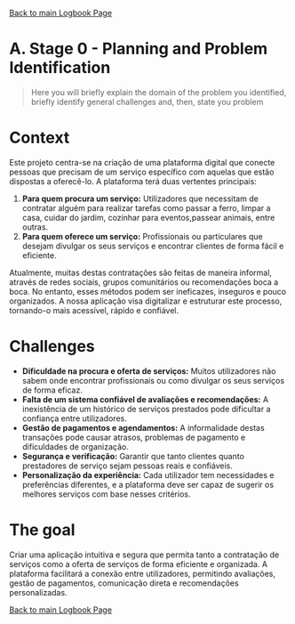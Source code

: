 [Back to main Logbook Page](../hci_logbook.md)


# A. Stage 0 - Planning and Problem Identification
>	Here you will briefly explain the domain of the problem you identified, briefly identify general challenges and, then, state you problem

# Context
Este projeto centra-se na criação de uma plataforma digital que conecte pessoas que precisam de um serviço específico com aquelas que estão dispostas a oferecê-lo. A plataforma terá duas vertentes principais:  
1. **Para quem procura um serviço:** Utilizadores que necessitam de contratar alguém para realizar tarefas como passar a ferro, limpar a casa, cuidar do jardim, cozinhar para eventos,passear animais, entre outras.  
2. **Para quem oferece um serviço:** Profissionais ou particulares que desejam divulgar os seus serviços e encontrar clientes de forma fácil e eficiente.  

Atualmente, muitas destas contratações são feitas de maneira informal, através de redes sociais, grupos comunitários ou recomendações boca a boca. No entanto, esses métodos podem ser ineficazes, inseguros e pouco organizados. A nossa aplicação visa digitalizar e estruturar este processo, tornando-o mais acessível, rápido e confiável.  



# Challenges
- **Dificuldade na procura e oferta de serviços:** Muitos utilizadores não sabem onde encontrar profissionais ou como divulgar os seus serviços de forma eficaz.  
- **Falta de um sistema confiável de avaliações e recomendações:** A inexistência de um histórico de serviços prestados pode dificultar a confiança entre utilizadores.  
- **Gestão de pagamentos e agendamentos:** A informalidade destas transações pode causar atrasos, problemas de pagamento e dificuldades de organização.  
- **Segurança e verificação:** Garantir que tanto clientes quanto prestadores de serviço sejam pessoas reais e confiáveis.  
- **Personalização da experiência:** Cada utilizador tem necessidades e preferências diferentes, e a plataforma deve ser capaz de sugerir os melhores serviços com base nesses critérios.  


# The goal
Criar uma aplicação intuitiva e segura que permita tanto a contratação de serviços como a oferta de serviços de forma eficiente e organizada. A plataforma facilitará a conexão entre utilizadores, permitindo avaliações, gestão de pagamentos, comunicação direta e recomendações personalizadas.  


[Back to main Logbook Page](hci_logbook.md)